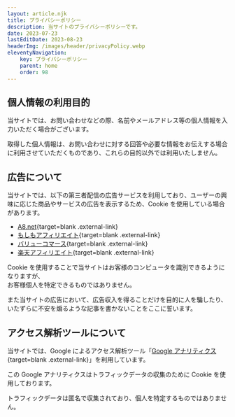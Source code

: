 ```yaml
---
layout: article.njk
title: プライバシーポリシー
description: 当サイトのプライバシーポリシーです。
date: 2023-07-23
lastEditDate: 2023-08-23
headerImg: /images/header/privacyPolicy.webp
eleventyNavigation:
    key: プライバシーポリシー
    parent: home
    order: 98
---
```


## 個人情報の利用目的

当サイトでは、お問い合わせなどの際、名前やメールアドレス等の個人情報を入力いただく場合がございます。

取得した個人情報は、お問い合わせに対する回答や必要な情報をお伝えする場合に利用させていただくものであり、これらの目的以外では利用いたしません。

## 広告について

当サイトでは、以下の第三者配信の広告サービスを利用しており、ユーザーの興味に応じた商品やサービスの広告を表示するため、Cookie を使用している場合があります。

-   [A8.net](https://www.a8.net/){target=blank .external-link}
-   [もしもアフィリエイト](https://af.moshimo.com/){target=blank .external-link}
-   [バリューコマース](https://www.valuecommerce.ne.jp/){target=blank .external-link}
-   [楽天アフィリエイト](https://affiliate.rakuten.co.jp/){target=blank .external-link}

Cookie を使用することで当サイトはお客様のコンピュータを識別できるようになりますが、  
お客様個人を特定できるものではありません。

また当サイトの広告において、広告収入を得ることだけを目的に人を騙したり、  
いたずらに不安を煽るような記事を書かないことをここに誓います。

## アクセス解析ツールについて

当サイトでは、Google によるアクセス解析ツール「[Google アナリティクス](https://marketingplatform.google.com/intl/ja/about/analytics/){target=blank .external-link}」を利用しています。

この Google アナリティクスはトラフィックデータの収集のために Cookie を使用しております。

トラフィックデータは匿名で収集されており、個人を特定するものではありません。
